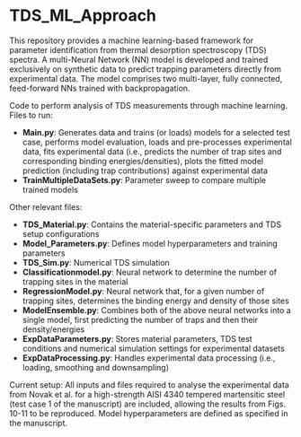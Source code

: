 # TDS_ML_Approach
This repository provides a machine learning-based framework for parameter identification from thermal desorption spectroscopy (TDS) spectra. A multi-Neural Network (NN) model is developed and trained exclusively on synthetic
data to predict trapping parameters directly from experimental data. The model comprises two multi-layer, fully connected, feed-forward NNs trained with backpropagation.

Code to perform analysis of TDS measurements through machine learning. Files to run:
- **Main.py**: Generates data and trains (or loads) models for a selected test case, performs model evaluation, loads and pre-processes experimental data,
  fits experimental data (i.e., predicts the number of trap sites and corresponding binding energies/densities), plots the fitted model prediction (including trap contributions) against experimental data
- **TrainMultipleDataSets.py**: Parameter sweep to compare multiple trained models

Other relevant files:
- **TDS_Material.py**: Contains the material-specific parameters and TDS setup configurations
- **Model_Parameters.py**: Defines model hyperparameters and training parameters
- **TDS_Sim.py**: Numerical TDS simulation
- **Classificationmodel.py**: Neural network to determine the number of trapping sites in the material
- **RegressionModel.py**: Neural network that, for a given number of trapping sites, determines the binding energy and density of those sites
- **ModelEnsemble.py**: Combines both of the above neural networks into a single model, first predicting the number of traps and then their density/energies
- **ExpDataParameters.py**: Stores material parameters, TDS test conditions and numerical simulation settings for experimental datasets
- **ExpDataProcessing.py**: Handles experimental data processing (i.e., loading, smoothing and downsampling)

Current setup:
All inputs and files required to analyse the experimental data from Novak et al. for a high-strength AISI 4340 tempered martensitic steel (test case 1 of the manuscript) are included, allowing the results from Figs. 10-11 to be reproduced.
Model hyperparameters are defined as specified in the manuscript.
